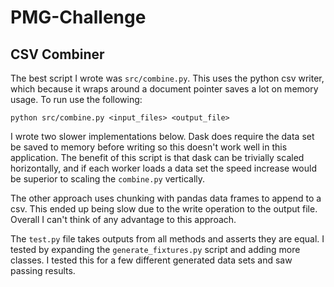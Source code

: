 # PMG-Challenge
## CSV Combiner

The best script I wrote was `src/combine.py`. This uses the python csv writer, which because it wraps around a document pointer saves a lot on memory usage. 
To run use the following:
``` 
python src/combine.py <input_files> <output_file>
```

I wrote two slower implementations below. Dask does require the data set be saved to memory before writing so this doesn't work well in this application. The benefit of this script is that dask can be trivially scaled horizontally, and if each worker loads a data set the speed increase would be superior to scaling the `combine.py` vertically. 

The other approach uses chunking with pandas data frames to append to a csv. This ended up being slow due to the write operation to the output file. Overall I can't think of any advantage to this approach. 

The `test.py` file takes outputs from all methods and asserts they are equal. I tested by expanding the `generate_fixtures.py` script and adding more classes. I tested this for a few different generated data sets and saw passing results. 
